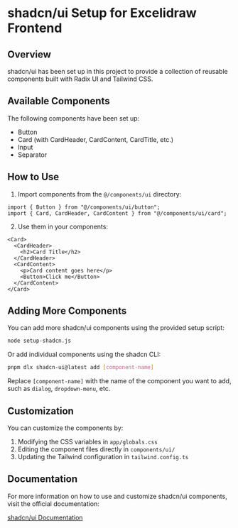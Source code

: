 # shadcn/ui Setup for Excelidraw Frontend

## Overview

shadcn/ui has been set up in this project to provide a collection of reusable components built with Radix UI and Tailwind CSS.

## Available Components

The following components have been set up:

- Button
- Card (with CardHeader, CardContent, CardTitle, etc.)
- Input
- Separator

## How to Use

1. Import components from the `@/components/ui` directory:

```tsx
import { Button } from "@/components/ui/button";
import { Card, CardHeader, CardContent } from "@/components/ui/card";
```

2. Use them in your components:

```tsx
<Card>
  <CardHeader>
    <h2>Card Title</h2>
  </CardHeader>
  <CardContent>
    <p>Card content goes here</p>
    <Button>Click me</Button>
  </CardContent>
</Card>
```

## Adding More Components

You can add more shadcn/ui components using the provided setup script:

```bash
node setup-shadcn.js
```

Or add individual components using the shadcn CLI:

```bash
pnpm dlx shadcn-ui@latest add [component-name]
```

Replace `[component-name]` with the name of the component you want to add, such as `dialog`, `dropdown-menu`, etc.

## Customization

You can customize the components by:

1. Modifying the CSS variables in `app/globals.css`
2. Editing the component files directly in `components/ui/`
3. Updating the Tailwind configuration in `tailwind.config.ts`

## Documentation

For more information on how to use and customize shadcn/ui components, visit the official documentation:

[shadcn/ui Documentation](https://ui.shadcn.com/docs)